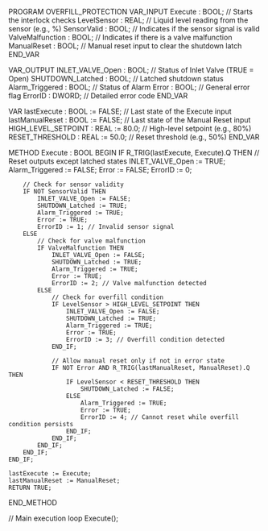 PROGRAM OVERFILL_PROTECTION
VAR_INPUT
    Execute : BOOL;          // Starts the interlock checks
    LevelSensor : REAL;      // Liquid level reading from the sensor (e.g., %)
    SensorValid : BOOL;       // Indicates if the sensor signal is valid
    ValveMalfunction : BOOL; // Indicates if there is a valve malfunction
    ManualReset : BOOL;      // Manual reset input to clear the shutdown latch
END_VAR

VAR_OUTPUT
    INLET_VALVE_Open : BOOL; // Status of Inlet Valve (TRUE = Open)
    SHUTDOWN_Latched : BOOL; // Latched shutdown status
    Alarm_Triggered : BOOL;  // Status of Alarm
    Error : BOOL;            // General error flag
    ErrorID : DWORD;         // Detailed error code
END_VAR

VAR
    lastExecute : BOOL := FALSE; // Last state of the Execute input
    lastManualReset : BOOL := FALSE; // Last state of the Manual Reset input
    HIGH_LEVEL_SETPOINT : REAL := 80.0; // High-level setpoint (e.g., 80%)
    RESET_THRESHOLD : REAL := 50.0; // Reset threshold (e.g., 50%)
END_VAR

METHOD Execute : BOOL
BEGIN
    IF R_TRIG(lastExecute, Execute).Q THEN
        // Reset outputs except latched states
        INLET_VALVE_Open := TRUE;
        Alarm_Triggered := FALSE;
        Error := FALSE;
        ErrorID := 0;

        // Check for sensor validity
        IF NOT SensorValid THEN
            INLET_VALVE_Open := FALSE;
            SHUTDOWN_Latched := TRUE;
            Alarm_Triggered := TRUE;
            Error := TRUE;
            ErrorID := 1; // Invalid sensor signal
        ELSE
            // Check for valve malfunction
            IF ValveMalfunction THEN
                INLET_VALVE_Open := FALSE;
                SHUTDOWN_Latched := TRUE;
                Alarm_Triggered := TRUE;
                Error := TRUE;
                ErrorID := 2; // Valve malfunction detected
            ELSE
                // Check for overfill condition
                IF LevelSensor > HIGH_LEVEL_SETPOINT THEN
                    INLET_VALVE_Open := FALSE;
                    SHUTDOWN_Latched := TRUE;
                    Alarm_Triggered := TRUE;
                    Error := TRUE;
                    ErrorID := 3; // Overfill condition detected
                END_IF;

                // Allow manual reset only if not in error state
                IF NOT Error AND R_TRIG(lastManualReset, ManualReset).Q THEN
                    IF LevelSensor < RESET_THRESHOLD THEN
                        SHUTDOWN_Latched := FALSE;
                    ELSE
                        Alarm_Triggered := TRUE;
                        Error := TRUE;
                        ErrorID := 4; // Cannot reset while overfill condition persists
                    END_IF;
                END_IF;
            END_IF;
        END_IF;
    END_IF;

    lastExecute := Execute;
    lastManualReset := ManualReset;
    RETURN TRUE;
END_METHOD

// Main execution loop
Execute();



